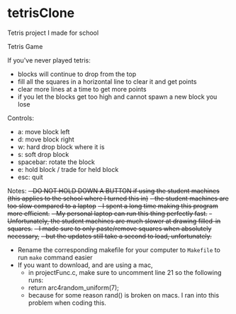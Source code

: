 # tetrisClone
Tetris project I made for school

Tetris Game

If you've never played tetris:
- blocks will continue to drop from the top
- fill all the squares in a horizontal line to clear it and get points
- clear more lines at a time to get more points
- if you let the blocks get too high and cannot spawn a new block you lose

Controls:
- a: move block left
- d: move block right
- w: hard drop block where it is
- s: soft drop block
- spacebar: rotate the block
- e: hold block / trade for held block
- esc: quit

Notes:
~~- DO NOT HOLD DOWN A BUTTON if using the student machines (this applies to the school where I turned this in)~~
~~- the student machines are too slow compared to a laptop~~
~~- I spent a long time making this program more efficient.~~
~~- My personal laptop can run this thing perfectly fast.~~
~~- Unfortunately, the student machines are much slower at drawing filled-in squares.~~
~~- I made sure to only paste/remove squares when absolutely necessary,~~
~~- but the updates still take a second to load, unfortunately.~~
- Rename the corresponding makefile for your computer to `Makefile` to run `make` command easier
- If you want to download, and are using a mac,
    - in projectFunc.c, make sure to uncomment line 21 so the following runs:
    - return arc4random_uniform(7);
    - because for some reason rand() is broken on macs. I ran into this problem when coding this.
